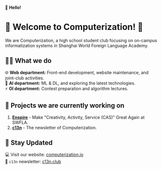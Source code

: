 👋 **Hello!**

# 🌟 Welcome to Computerization! 🌟

We are Computerization, a high school student club focusing on on-campus informatization systems in Shanghai World Foreign Language Academy.

## 🧑‍💻 What we do

🌐 **Web department:** Front-end development, website maintenance, and joint-club activities.  
🤖 **AI department:** ML & DL, and exploring the latest technologies.  
⚡ **OI department:** Contest preparation and algorithm lectures.

## 🚀 Projects we are currently working on

1. **[Enspire](https://github.com/Computerization/Enspire)** - Make "Creativity, Activity, Service (CAS)" Great Again at SWFLA.
2. **[c13n](https://github.com/Computerization/c13n)** - The newsletter of Computerization.

## 📢 Stay Updated
💻 Visit our website: [computerization.io](https://computerization.io)  
📩 `c13n` newsletter: [c13n.club](https://c13n.club)  

